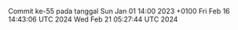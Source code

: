 Commit ke-55 pada tanggal Sun Jan 01 14:00 2023 +0100
Fri Feb 16 14:43:06 UTC 2024
Wed Feb 21 05:27:44 UTC 2024
